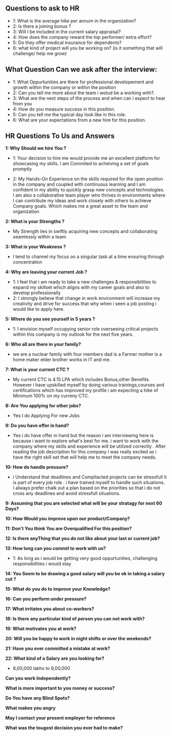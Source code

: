 ## Questions to ask to HR

- 1: What is the average hike per annum in the organization?
- 2: Is there a joining bonus ?
- 3: Will I be included in the current salary appraisal?
- 4: How does the company reward the top performer/ extra effort?
- 5: Do they offer medical insurance for dependents?
- 6: what kind of project will you be working on? (is it something that will challenge/ help me grow)

## What Question Can we ask after the interview:

- 1: What Oppurtunities are there for professional developement and growth within the company or within the position
- 2: Can you tell me more about the team i wolud be a working with?.
- 3: What are the next steps of the process and when can i expect to hear from you
- 4: How do you measure success in this position.
- 5: Can you tell me the typical day look like in this role.
- 6: What are your expectations from a new hire for this position.

## HR Questions To Us and Answers

**1: Why Should we hire You ?**
- 1: Your decision to hire me would provide me an excellent platform for showcasing my skills. I am Commited to acheiving a set of goals promptly

- 2: My Hands-On Experience on the skills required for the open position in the company and coupled with continuous learning and I am confident in my ability to quickly grasp new concepts and technologies. I am also a collaborative team player who thrives in environments where I can contribute my ideas and work closely with others to achieve Company goals. Which makes me a great asset to the team and organization

**2: What is your Strengths ?**
- My Strength lies in swiftly acquiring new concepts and collaborating seamlessly within a team

**3: What is your Weakness ?**
- I tend to channel my focus on a singular task at a time ensuring through concentration

**4: Why are leaving your current Job ?**

- 1: I feel that i am ready to take a new challenges & responsibilities to expand my skillset which aligns with my career goals and also to develop professionally
- 2: I strongly believe that change in work environment will increase my creativity and drive for success that why when i seen a job posting i would like to apply here.

**5: Where do you see yourself in 5 years ?**
- 1: I envision myself occupying senior role overseeing critical projects within this company is my outlook for the next five years.

**6: Who all are there in your family?**
- we are a nuclear family with four members dad is a Farmer mother is a home maker elder brother works in IT and me.

**7: What is your current CTC ?**
- My current CTC is 4.15 LPA which includes Bonus,other Benefits. However i have upskilled myself by doing various trainings,courses and certifications which has improved my profile i am expecting a hike of Minimum 100% on my curreny CTC.

**8: Are You applying for other jobs?**
- Yes I do Applying For new Jobs

**9: Do you have offer in hand?**

- Yes i do have offer in hand but the reason i am interviewing here is because i want to explore what's best for me. i want to work with the company where my skills and experience will be utilized correctly . After reading the job description for this company i was really excited as i have the right skill set that will help me to meet the company needs.

**10: How do handle pressure?**
- i Understand that  deadlines and Compliacted projects can be stressfull it is part of every job role . i have trained myself to handle such situations. I always prefer chalk out a plan based on the priorities so that i do not cross any deadlines and avoid stressfull situations.

**9: Assuming that you are selected what will be your stratagy for next 60 Days?**

**10: How Would you improve upon our product/Company?**

**11: Don't You think You are Overqualified For this position?**

**12: Is there anyThing that you do not like about your last or current job?**

**13: How long can you commit to work with us?**
- 1: As long as i would be getting very good oppurtunities, challenging responsibilities i would stay

**14: You Seem to be drawing a good salary will you be ok in taking a salary cut ?**

**15: What do you do to improve your Knowledge?**

**16: Can you perform under pressure?**

**17: What irritates you about co-workers?**

**18: Is there any particular kind of person you can not work with?**

**19: What motivates you at work?**

**20: Will you be happy to work in night shifts or over the weekends?**

**21: Have you ever committed a mistake at work?**

**22: What kind of a Salary are you looking for?**
- 8,00,000 lakhs to 9,00,000

**Can you work Independently?**

**What is more important to you money or success?**

**Do You have any Blind Spots?**

**What makes you angry**

**May I contact your present employer for reference**

**What was the tougest decision you ever had to make?**






